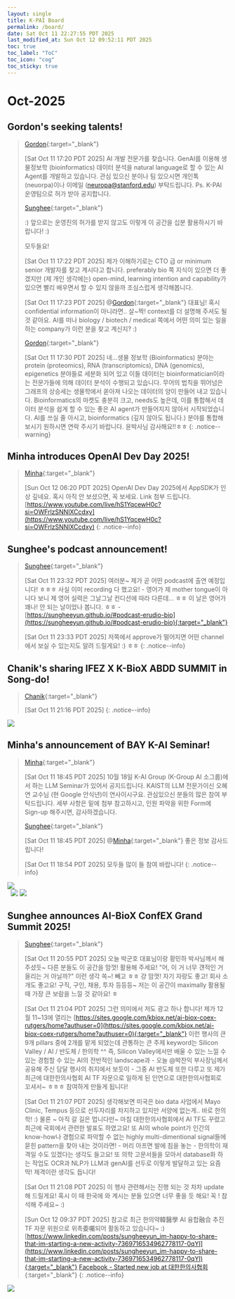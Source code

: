 ```yaml
---
layout: single
title: K-PAI Board
permalink: /board/
date: Sat Oct 11 22:27:55 PDT 2025
last_modified_at: Sun Oct 12 09:52:11 PDT 2025
toc: true
toc_label: "ToC"
toc_icon: "cog"
toc_sticky: true
---
```


# Oct-2025

## Gordon's seeking talents!

> [Gordon](https://www.linkedin.com/in/gordon-%EA%B5%B0%ED%98%B8-park-452bab26/){:target="_blank"}
>
> [Sat Oct 11 17:20 PDT 2025] AI 개발 전문가를 찾습니다. GenAI를 이용해 생물정보학 (bioinformatics) 데이터 분석을 natural language로 할 수 있는 AI Agent를 개발하고 있습니다. 관심 있으신 분이나 팀 있으시면 개인톡 (neuorpa)이나 이메일 (neuropa@stanford.edu) 부탁드립니다. Ps. K-PAI 운영팀으로 허가 받아 공지합니다.
>
> [Sunghee](https://sungheeyun.github.io){:target="_blank"}
>
> :) 앞으로는 운영진의 허가를 받지 않고도 이렇게 이 공간을 십분 활용하시기 바랍니다! :)
>
> 모두들요!
>
> [Sat Oct 11 17:22 PDT 2025] 제가 이해하기로는 CTO 급 or minimum senior 개발자를 찾고 계시다고 합니다. preferably bio 쪽 지식이 있으면 더 좋겠지만 (제 개인 생각에는) open-mind, learning intention and capability가 있으면 빨리 배우면서 할 수 있지 않을까 조심스럽게 생각해봅니다.
>
> [Sat Oct 11 17:23 PDT 2025] @[Gordon](https://www.linkedin.com/in/gordon-%EA%B5%B0%ED%98%B8-park-452bab26/){:target="_blank"} 대표님! 혹시 confidential information이 아니라면.. 살~짝! context를 더 설명해 주셔도 될 것 같아요. AI를 떠나 biology / biotech / medical 쪽에서 어떤 의미 있는 일을 하는 company가 이런 분을 찾고 계신지? :)
>
> [Gordon](https://www.linkedin.com/in/gordon-%EA%B5%B0%ED%98%B8-park-452bab26/){:target="_blank"}
>
> [Sat Oct 11 17:30 PDT 2025] 네…생물 정보학 (Bioinformatics) 분야는 protein (proteomics), RNA (transcriptomics), DNA (genomics), epigenetics 분야들로 세분화 되어 있고 이들 데이터는 bioinformatician이라는 전문가들에 의해 데이터 분석이 수행되고 있습니다. 무어의 법칙을 뛰어넘은 그래프의 상승세는 생물학에서 쏟아져 나오는 데이터의 양이 만들어 내고 있습니다. Bioinformatics의 마켓도 충분히 크고, needs도 높은데,  이를 통합해서 데이터 분석을 쉽게 할 수 있는 좋은 AI agent가 만들어지지 않아서 시작되었습니다. AI를 쓰실 줄 아시고, bioinformatics (깊지 않아도 됩니다.) 분야를 통합해 보시기 원하시면 연락 주시기 바랍니다.  윤박사님 감사해요!!ㅎㅎ
{: .notice--warning}

## Minha introduces OpenAI Dev Day 2025!

> [Minha](https://www.linkedin.com/in/minha-hwang-7440771/){:target="_blank"}
>
> [Sun Oct 12 06:20 PDT 2025] OpenAI Dev Day 2025에서 AppSDK가 인상 깊네요. 혹시 아직 안 보셨으면, 꼭 보세요. Link 첨부 드립니다.
> [https://www.youtube.com/live/hS1YqcewH0c?si=OWFrlzSNNlXCcdxy](https://www.youtube.com/live/hS1YqcewH0c?si=OWFrlzSNNlXCcdxy)
{: .notice--info}

## Sunghee's podcast announcement!

> [Sunghee](https://sungheeyun.github.io){:target="_blank"}
>
> [Sat Oct 11 23:32 PDT 2025] 여러분~ 제가 곧 어떤 podcast에 출연 예정입니다! ㅎㅎㅎ 사실 이미 recording 다 했고요! - 영어가 제 mother tongue이 아니다 보니 제 영어 실력은 그날그날 컨디션에 따라 다른데… ㅎㅎ 이 날은 영어가 꽤나! 안 되는 날이었나 봅니다. ㅎㅎ - [https://sungheeyun.github.io/#podcast-erudio-bio](https://sungheeyun.github.io/#podcast-erudio-bio){:target="_blank"}
>
> [Sat Oct 11 23:33 PDT 2025] 저쪽에서 approve가 떨어지면 어떤 channel에서 보실 수 있는지도 알려 드릴게요! :) ㅎㅎ
{: .notice--info}

## Chanik's sharing IFEZ X K-BioX ABDD SUMMIT in Song-do!

> [Chanik](https://www.linkedin.com/in/chanik-park-14878b32/){:target="_blank"}
>
> [Sat Oct 11 21:16 PDT 2025]
{: .notice--info}

<div class="img-container">
<img style="max-width:100%;" src="/resource/board/KakaoTalk_Photo_2025-10-11-23-22-15.png">
</div>

## Minha's announcement of BAY K-AI Seminar!

> [Minha](https://www.linkedin.com/in/minha-hwang-7440771/){:target="_blank"}
>
> [Sat Oct 11 18:45 PDT 2025] 10월 18일 K-AI Group (K-Group AI 소그룹)에서 하는 LLM Seminar가 있어서 공지드립니다. KAIST의 LLM 전문가이신 오혜연 교수님 (현 Google 안식년)이 연사이시구요. 관심있으신 분들의 많은 참여 부탁드립니다. 세부 사항은 밑에 첨부 참고하시고, 인원 파악을 위한 Form에 Sign-up 해주시면, 감사하겠습니다.
>
> [Sunghee](https://sungheeyun.github.io){:target="_blank"}
>
> [Sat Oct 11 18:45 PDT 2025] @[Minha](https://www.linkedin.com/in/minha-hwang-7440771/){:target="_blank"} 좋은 정보 감사드립니다!
>
> [Sat Oct 11 18:54 PDT 2025] 모두들 많이 들 참여 바랍니다!
{: .notice--info}

<div class="img-container">
<img src="/resource/board/KakaoTalk_Photo_2025-10-11-23-12-06.jpeg">
</div>

<div class="img-container-justified">
&nbsp;
<img style="max-width: 40%;" src="/resource/board/KakaoTalk_Photo_2025-10-11-23-20-05 001.jpeg">
<img style="max-width: 40%;" src="/resource/board/KakaoTalk_Photo_2025-10-11-23-20-06 002.jpeg">
&nbsp;
</div>

## Sunghee announces AI-BioX ConfEX Grand Summit 2025!

> [Sunghee](https://sungheeyun.github.io){:target="_blank"}
>
> [Sat Oct 11 20:55 PDT 2025] 오늘 박군호 대표님이랑 황민하 박사님께서 해 주셨듯~ 다른 분들도 이 공간을 맘껏! 활용해 주세요! "어, 이 거 너무 걘적인 거 올리는 거 아닐까?" 이런 생각 쏙~! 빼고 ㅎㅎ 걍 맘껏! 자기 자랑도 좋고! 회사 소개도 좋고요! 구직, 구인, 채용, 투자 등등등~ 저는 이 공간이 maximally 활용될 때 가장 큰 보람을 느낄 것 같아요! ㅎ
>
> [Sat Oct 11 21:04 PDT 2025] 그런 의미에서 저도 광고 하나 합니다! 제가 12월 11~13에 열리는
> [https://sites.google.com/kbiox.net/ai-biox-coex-rutgers/home?authuser=0](https://sites.google.com/kbiox.net/ai-biox-coex-rutgers/home?authuser=0){:target="_blank"}
> 이런 행사의 큰 9개 pillars 중에 2개를 맡게 되었는데 관통하는 큰 주제 keyword는 Silicon Valley / AI / 반도체 / 한의학 ^^ 즉, Silicon Valley에서만 배울 수 있는 느낄 수 있는 경험할 수 있는 AI의 전반적인 landscape과 - 오늘 @박찬익 부사장님께서 공유해 주신 담달 행사의 취지에서 보듯이 - 그중 AI 반도체 또한 다루고 또 제가 최근에 대한한의사협회 AI TF 자문으로 일하게 된 인연으로 대한한의사협회로 꼬셔서~ ㅎㅎㅎ 참여하게 만들게 됩니다!
>
> [Sat Oct 11 21:07 PDT 2025] 생각해보면 미국은 bio data 사업에서 Mayo Clinic, Tempus 등으로 선두자리를 차지하고 있지만 서양에 없는게.. 바로 한의학! :) 물론 ~ 아직 갈 길은 멉니다만~ 마침 대한한의사협회에서 AI TF도 꾸렸고 최근에 국회에서 관련한 발표도 하였고요! 또 AI의 whole point가 인간의 know-how나 경험으로 파악할 수 없는 highly multi-dimentional signal들에 묻힌 pattern을 찾아 내는 것이라면! - 머리 아프면 발에 침을 놓는 - 한의학이 재격일 수도 있겠다는 생각도 들고요! 또 의학 고문서들을 모아서 database화 하는 작업도 OCR과 NLP가 LLM과 genAI를 선두로 이렇게 발달하고 있는 요즘 딱! 제격이란 생각도 듭니다!
>
> [Sat Oct 11 21:08 PDT 2025] 이 행사 관련해서는 진행 되는 것 차차 update 해 드릴게요! 혹시 이 때 한국에 와 계시는 분들 있으면 너무 좋을 듯 해요! 꼭 ! 참석해 주세요~ :)
>
> [Sun Oct 12 09:37 PDT 2025] 참고로 최근 한의약韓醫學 AI 융합融合 추진 TF 자문 위원으로 위촉委囑되어 활동하고 있습니다~ :) [https://www.linkedin.com/posts/sungheeyun_im-happy-to-share-that-im-starting-a-new-activity-7369716534962778117-0qYI](https://www.linkedin.com/posts/sungheeyun_im-happy-to-share-that-im-starting-a-new-activity-7369716534962778117-0qYI){:target="_blank"}
> [Facebook - Started new job at 대한한의사협회](https://www.facebook.com/sunghee.yun1/posts/pfbid0ZRUqxcejzAznXxBzKzz9LDLd41uBRGzCMjpJa4EzdxrPC6XEqTj8os3w5oPtiSiyl){:target="_blank"}
{: .notice--info}

<div class="img-container">
<img src="/resource/board/KakaoTalk_Photo_2025-10-12-00-39-10.jpeg">
</div>

